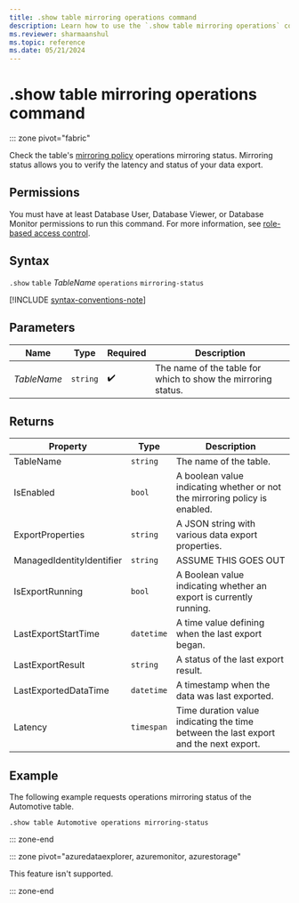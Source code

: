 ```yaml
---
title: .show table mirroring operations command
description: Learn how to use the `.show table mirroring operations` command to check the mirroring policy operations.
ms.reviewer: sharmaanshul
ms.topic: reference
ms.date: 05/21/2024
---
```

# .show table mirroring operations command

::: zone pivot="fabric"

Check the table's [mirroring policy](mirroring-policy.md) operations mirroring status. Mirroring status allows you to verify the latency and status of your data export.

## Permissions

You must have at least Database User, Database Viewer, or Database Monitor permissions to run this command. For more information, see [role-based access control](access-control/role-based-access-control.md).

## Syntax

`.show` `table` *TableName* `operations` `mirroring-status`

[!INCLUDE [syntax-conventions-note](../../includes/syntax-conventions-note.md)]

## Parameters

|Name|Type|Required|Description|
|--|--|--|--|
|*TableName*| `string` | :heavy_check_mark:|The name of the table for which to show the mirroring status.|

## Returns

| Property | Type | Description |
|-----|-----|-----|
|TableName | `string` | The name of the table. |
|IsEnabled | `bool` | A boolean value indicating whether or not the mirroring policy is enabled. |
|ExportProperties |	`string` | A JSON string with various data export properties. |
|ManagedIdentityIdentifier|`string` |ASSUME THIS GOES OUT |
|IsExportRunning |`bool` | A Boolean value indicating whether an export is currently running. |
|LastExportStartTime | `datetime`| A time value defining when the last export began. |
|LastExportResult | `string` | A status of the last export result. |
|LastExportedDataTime |`datetime`| A timestamp when the data was last exported. |
|Latency | `timespan`| Time duration value indicating the time between the last export and the next export. |

## Example

The following example requests operations mirroring status of the Automotive table.

```kusto
.show table Automotive operations mirroring-status 
```

::: zone-end

::: zone pivot="azuredataexplorer, azuremonitor, azurestorage"

This feature isn't supported.

::: zone-end
